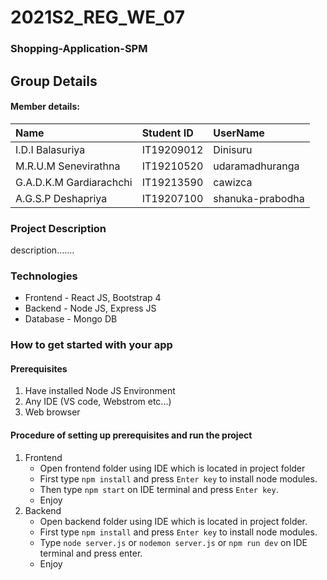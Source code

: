 # 2021S2_REG_WE_07 #

###  Shopping-Application-SPM ###

## Group Details ##

#### Member details: ####

Name | Student ID | UserName
| :--- | :--- | :---
I.D.I Balasuriya | IT19209012 | Dinisuru
M.R.U.M Senevirathna | IT19210520 | udaramadhuranga
G.A.D.K.M Gardiarachchi | IT19213590 | cawizca
A.G.S.P Deshapriya | IT19207100 | shanuka-prabodha

### Project Description ###
description.......

### Technologies ###
* Frontend - React JS, Bootstrap 4
* Backend - Node JS, Express JS
* Database - Mongo DB

### How to get started with your app ###

#### Prerequisites ####
1. Have installed Node JS Environment
2. Any IDE (VS code, Webstrom etc...)
3. Web browser

#### Procedure of setting up prerequisites and run the project ####
1. Frontend
   * Open frontend folder using IDE which is located in project folder
   * First type `npm install` and press `Enter key` to install node modules.
   * Then type `npm start` on IDE terminal and press `Enter key`.
   * Enjoy
2. Backend
   * Open backend folder using IDE which is located in project folder.
   * First type `npm install` and press `Enter key` to install node modules.
   * Type `node server.js` or `nodemon server.js` or `npm run dev` on IDE terminal and press enter.
   * Enjoy
